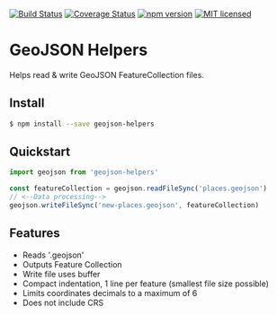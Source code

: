 [![Build Status](https://travis-ci.org/DenisCarriere/geojson-helpers.svg?branch=master)](https://travis-ci.org/DenisCarriere/geojson-helpers)
[![Coverage Status](https://coveralls.io/repos/github/DenisCarriere/geojson-helpers/badge.svg?branch=master)](https://coveralls.io/github/DenisCarriere/geojson-helpers?branch=master)
[![npm version](https://badge.fury.io/js/geojson-helpers.svg)](https://badge.fury.io/js/geojson-helpers)
[![MIT licensed](https://img.shields.io/badge/license-MIT-blue.svg)](https://raw.githubusercontent.com/DenisCarriere/geojson-helpers/master/LICENSE)

# GeoJSON Helpers

Helps read & write GeoJSON FeatureCollection files.

## Install

```bash
$ npm install --save geojson-helpers
```

## Quickstart

```javascript
import geojson from 'geojson-helpers'

const featureCollection = geojson.readFileSync('places.geojson')
// <--Data processing-->
geojson.writeFileSync('new-places.geojson', featureCollection)
```

## Features

- Reads '.geojson'
- Outputs Feature Collection
- Write file uses buffer
- Compact indentation, 1 line per feature (smallest file size possible)
- Limits coordinates decimals to a maximum of 6
- Does not include CRS
